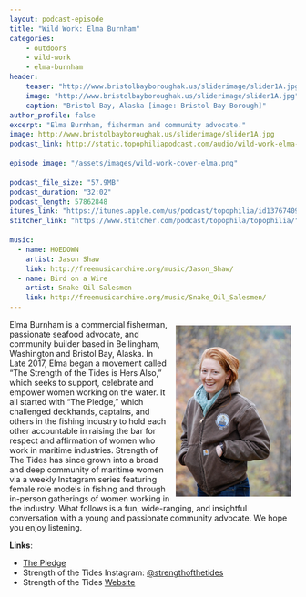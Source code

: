 ```yaml
---
layout: podcast-episode
title: "Wild Work: Elma Burnham"
categories:
    - outdoors
    - wild-work
    - elma-burnham
header:
    teaser: "http://www.bristolbayboroughak.us/sliderimage/slider1A.jpg"
    image: "http://www.bristolbayboroughak.us/sliderimage/slider1A.jpg"
    caption: "Bristol Bay, Alaska [image: Bristol Bay Borough]"
author_profile: false
excerpt: "Elma Burnham, fisherman and community advocate."
image: http://www.bristolbayboroughak.us/sliderimage/slider1A.jpg
podcast_link: http://static.topophiliapodcast.com/audio/wild-work-elma-burnham-1.mp3

episode_image: "/assets/images/wild-work-cover-elma.png"

podcast_file_size: "57.9MB"
podcast_duration: "32:02"
podcast_length: 57862848
itunes_link: "https://itunes.apple.com/us/podcast/topophilia/id1376740928"
stitcher_link: "https://www.stitcher.com/podcast/topophila/topophilia/"

music:
  - name: HOEDOWN
    artist: Jason Shaw
    link: http://freemusicarchive.org/music/Jason_Shaw/
  - name: Bird on a Wire
    artist: Snake Oil Salesmen
    link: http://freemusicarchive.org/music/Snake_Oil_Salesmen/
---
```

<img style="float: right; padding: 10px" width="40%" src="/assets/images/elma-2.jpg"/>
Elma Burnham is a commercial fisherman, passionate seafood advocate, and community builder based in Bellingham, Washington and Bristol Bay, Alaska. In Late 2017, Elma began a movement called “The Strength of the Tides is Hers Also,” which seeks to support, celebrate and empower women working on the water. It all started with “The Pledge,” which challenged deckhands, captains, and others in the fishing industry to hold each other accountable in raising the bar for respect and affirmation of women who work in maritime industries. Strength of The Tides has since grown into a broad and deep community of maritime women via a weekly Instagram series featuring female role models in fishing and through in-person gatherings of women working in the industry. What follows is a fun, wide-ranging, and insightful conversation with a young and passionate community advocate. We hope you enjoy listening.

**Links**:

* [The Pledge](https://www.strengthofthetides.org/the-pledge)
* Strength of the Tides Instagram: [@strengthofthetides](https://www.instagram.com/strengthofthetides/)
* Strength of the Tides [Website](https://www.strengthofthetides.org/)
